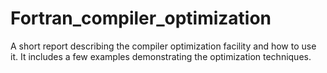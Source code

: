 # Fortran_compiler_optimization
A short report describing the compiler optimization facility and how to use it. It includes a few examples demonstrating the optimization techniques.
